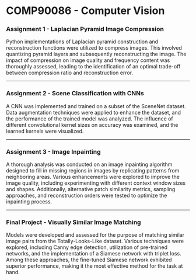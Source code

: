 # COMP90086 - Computer Vision

### Assignment 1 - Laplacian Pyramid Image Compression
Python implementations of Laplacian pyramid construction and reconstruction functions were utilized to compress images. This involved quantizing pyramid layers and subsequently reconstructing the image. The impact of compression on image quality and frequency content was thoroughly assessed, leading to the identification of an optimal trade-off between compression ratio and reconstruction error.

----

### Assignment 2 - Scene Classification with CNNs
A CNN was implemented and trained on a subset of the SceneNet dataset. Data augmentation techniques were applied to enhance the dataset, and the performance of the trained model was analyzed. The influence of different convolutional kernel sizes on accuracy was examined, and the learned kernels were visualized. 

----

### Assignment 3 - Image Inpainting
A thorough analysis was conducted on an image inpainting algorithm designed to fill in missing regions in images by replicating patterns from neighboring areas. Various enhancements were explored to improve the image quality, including experimenting with different context window sizes and shapes. Additionally, alternative patch similarity metrics, sampling approaches, and reconstruction orders were tested to optimize the inpainting process.

----

### Final Project - Visually Similar Image Matching
Models were developed and assessed for the purpose of matching similar image pairs from the Totally-Looks-Like dataset. Various techniques were explored, including Canny edge detection, utilization of pre-trained networks, and the implementation of a Siamese network with triplet loss. Among these approaches, the fine-tuned Siamese network exhibited superior performance, making it the most effective method for the task at hand.